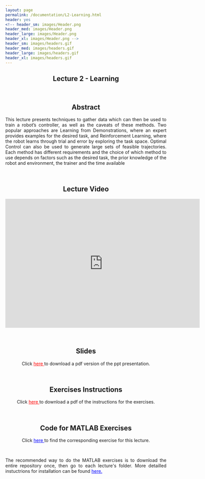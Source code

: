 ```yaml
---
layout: page
permalink: /documentation/L2-Learning.html
header: yes
<!-- header_sm: images/Header.png
header_med: images/Header.png
header_large: images/Header.png
header_xl: images/Header.png -->
header_sm: images/headers.gif
header_med: images/headers.gif
header_large: images/headers.gif
header_xl: images/headers.gif
--- 
```


<section class="small-12 large-8 columns page-content">
    
  
<h1 align="center"> <strong>Lecture 2 - Learning</strong> </h1>

<br>

<h2 align="center"> <strong> Abstract </strong>  </h2>

<p align="justify" > This lecture presents techniques to gather data which can then be used to train a robot’s controller, as well as the caveats of these methods. Two popular approaches are Learning from Demonstrations, where an expert provides examples for the desired task, and Reinforcement Learning, where the robot learns through trial and error by exploring the task space. Optimal Control can also be used to generate large sets of feasible trajectories. Each method has different requirements and the choice of which method to use depends on factors such as the desired task, the prior knowledge of the robot and environment, the trainer and the time available </p>

<br>

<h2 align="center"> <strong>  Lecture Video </strong> </h2>

<p align="center">
<iframe id="kmsembed-0_65wx6mw1" width="608" height="402" src="https://mediaspace.epfl.ch/embed/secure/iframe/entryId/0_65wx6mw1/uiConfId/23448972/st/0" class="kmsembed" allowfullscreen webkitallowfullscreen mozAllowFullScreen allow="autoplay *; fullscreen *; encrypted-media *" referrerPolicy="no-referrer-when-downgrade" sandbox="allow-downloads allow-forms allow-same-origin allow-scripts allow-top-navigation allow-pointer-lock allow-popups allow-modals allow-orientation-lock allow-popups-to-escape-sandbox allow-presentation allow-top-navigation-by-user-activation" frameborder="0" title="Lecture 2 |  Learning and adaptive control course, Acquiring Data for Learning"></iframe>
</p>

<br>

<h2 align="center"><strong>  Slides </strong> </h2>

<p align="center"> Click <a href="https://www.epfl.ch/labs/lasa/wp-content/uploads/2022/04/Lec2-Learning-From-Demonstration.pdf" target="_blank" style="color: red;"> here </a> to download a pdf version of the ppt presentation.</p>


<br>

<h2 align="center"> <strong>  Exercises Instructions </strong> </h2>

<p align="center"> Click <a href="https://www.epfl.ch/labs/lasa/wp-content/uploads/2022/11/Instructions_Lecture_2.pdf" target="_blank" style="color: red;"> here </a> to download a pdf of the instructions for the exercises.</p>

<br>

<h2 align="center"><strong>  Code for MATLAB Exercises </strong> </h2>

<p align="center"> Click <a href="https://github.com/learningadaptivereactiverobotcontrol/book-code/tree/main/lecture2-learning-from-demonstration" target="_blank" style="color: blue;"> here </a> to find the corresponding exercise for this lecture.</p> <br>

<p align="justify"> The recommended way to do the MATLAB exercises is to download the entire repository once, then go to each lecture's folder. More detailled instuctrions for installation can be found <a href="exercises.html" style="color: blue;">here.</a> </p>

